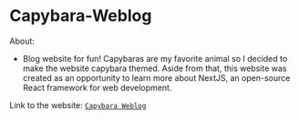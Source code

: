 # Capybara-Weblog

About:
- Blog website for fun! Capybaras are my favorite animal so I decided to make the website capybara themed. Aside from that, this website was created as an opportunity to learn more about NextJS, an open-source React framework for web development.

Link to the website: [`Capybara Weblog`](https://capybara-weblog.vercel.app/)
